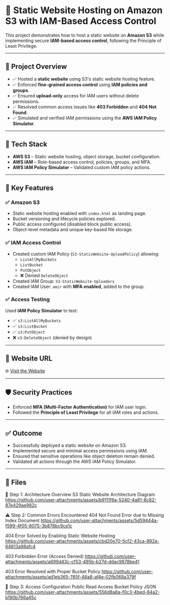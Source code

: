 # 🧾 Static Website Hosting on Amazon S3 with IAM-Based Access Control

This project demonstrates how to host a static website on **Amazon S3** while implementing secure **IAM-based access control**, following the Principle of Least Privilege.

---

## 📌 Project Overview

- ✅ Hosted a **static website** using S3's static website hosting feature.
- ✅ Enforced **fine-grained access control** using **IAM policies and groups**.
- ✅ Ensured **upload-only** access for IAM users without delete permissions.
- ✅ Resolved common access issues like **403 Forbidden** and **404 Not Found**.
- ✅ Simulated and verified IAM permissions using the **AWS IAM Policy Simulator**.

---

## 🧱 Tech Stack

- **AWS S3** – Static website hosting, object storage, bucket configuration.
- **AWS IAM** – Role-based access control, policies, groups, and MFA.
- **AWS IAM Policy Simulator** – Validated custom IAM policy actions.

---

## 🔧 Key Features

### ✅ Amazon S3
- Static website hosting enabled with `index.html` as landing page.
- Bucket versioning and lifecycle policies explored.
- Public access configured (disabled block public access).
- Object-level metadata and unique key-based file storage.

### ✅ IAM Access Control
- Created custom IAM Policy (`S3-StaticWebsite-UploadPolicy`) allowing:
  - `ListAllMyBuckets`
  - `ListBucket`
  - `PutObject`
  - ❌ Denied `DeleteObject`
- Created IAM Group: `S3-StaticWebsite-Uploaders`
- Created IAM User: `amir` with **MFA enabled**, added to the group.

### ✅ Access Testing
Used **IAM Policy Simulator** to test:
- ✅ `s3:ListAllMyBuckets`
- ✅ `s3:ListBucket`
- ✅ `s3:PutObject`
- ❌ `s3:DeleteObject` (denied by design)

---

## 🔗 Website URL

🌐 [Visit the Website](https://amir-static-website-project.s3.ap-south-1.amazonaws.com/index.html)

---

## 🛡️ Security Practices

- Enforced **MFA (Multi-Factor Authentication)** for IAM user login.
- Followed the **Principle of Least Privilege** for all IAM roles and actions.

---

## ✅ Outcome

- Successfully deployed a static website on Amazon S3.
- Implemented secure and minimal access permissions using IAM.
- Ensured that sensitive operations like object deletion remain denied.
- Validated all actions through the AWS IAM Policy Simulator.

---

## 📁 Files

🧱 Step 1: Architecture Overview
S3 Static Website Architecture Diagram
https://github.com/user-attachments/assets/b9111f6a-5240-4a81-8c82-87e429ae982c

⚠️ Step 2: Common Errors Encountered
404 Not Found Error due to Missing Index Document
https://github.com/user-attachments/assets/5d59444a-f599-4f05-8075-3b878bc9ce1c

404 Error Solved by Enabling Static Website Hosting
https://github.com/user-attachments/assets/cbd20e70-5cf2-43ca-892a-64813a98afc4

403 Forbidden Error (Access Denied)
https://github.com/user-attachments/assets/a699d43c-cf53-495b-b27d-ddac9878be41

403 Error Resolved with Proper Bucket Policy
https://github.com/user-attachments/assets/ad1eb365-765f-48a8-af4e-02fb068a379f

🔐 Step 3: Access Configuration
Public Read Access Bucket Policy JSON
https://github.com/user-attachments/assets/556d8a8a-f0c3-4bed-84a2-b190b766a45c
